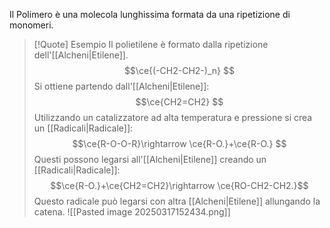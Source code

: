 Il Polimero è una molecola lunghissima formata da una ripetizione di monomeri.

>[!Quote] Esempio
>Il polietilene è formato dalla ripetizione dell'[[Alcheni|Etilene]].
>$$\ce{(-CH2-CH2-)_n}
>$$
>Si ottiene partendo dall'[[Alcheni|Etilene]]:
>$$\ce{CH2=CH2}
>$$
>Utilizzando un catalizzatore ad alta temperatura e pressione si crea un [[Radicali|Radicale]]:
>$$\ce{R-O-O-R}\rightarrow \ce{R-O.}+\ce{R-O.}
>$$
>Questi possono legarsi all'[[Alcheni|Etilene]] creando un [[Radicali|Radicale]]:
>$$\ce{R-O.}+\ce{CH2=CH2}\rightarrow \ce{RO-CH2-CH2.}$$
>Questo radicale può legarsi con altra [[Alcheni|Etilene]] allungando la catena. 
>![[Pasted image 20250317152434.png]]
>


